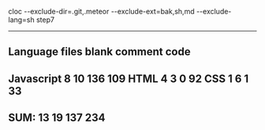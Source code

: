cloc --exclude-dir=.git,.meteor --exclude-ext=bak,sh,md --exclude-lang=sh step7

-------------------------------------------------------------------------------
Language                     files          blank        comment           code
-------------------------------------------------------------------------------
Javascript                       8             10            136            109
HTML                             4              3              0             92
CSS                              1              6              1             33
-------------------------------------------------------------------------------
SUM:                            13             19            137            234
-------------------------------------------------------------------------------